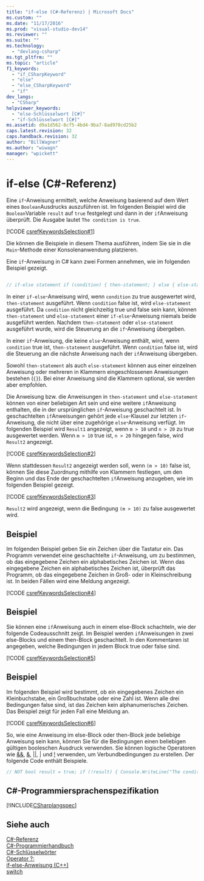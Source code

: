 ```yaml
---
title: "if-else (C#-Referenz) | Microsoft Docs"
ms.custom: ""
ms.date: "11/17/2016"
ms.prod: "visual-studio-dev14"
ms.reviewer: ""
ms.suite: ""
ms.technology: 
  - "devlang-csharp"
ms.tgt_pltfrm: ""
ms.topic: "article"
f1_keywords: 
  - "if_CSharpKeyword"
  - "else"
  - "else_CSharpKeyword"
  - "if"
dev_langs: 
  - "CSharp"
helpviewer_keywords: 
  - "else-Schlüsselwort [C#]"
  - "if-Schlüsselwort [C#]"
ms.assetid: d9a1d562-8cf5-4bd4-9ba7-8ad970cd25b2
caps.latest.revision: 32
caps.handback.revision: 32
author: "BillWagner"
ms.author: "wiwagn"
manager: "wpickett"
---
```

# if-else (C#-Referenz)
Eine `if`\-Anweisung ermittelt, welche Anweisung basierend auf dem Wert eines `Boolean`Ausdrucks auszuführen ist. Im folgenden Beispiel wird die `Boolean`Variable `result` auf `true` festgelegt und dann in der `if`Anweisung überprüft. Die Ausgabe lautet `The condition is true`.  
  
 [!CODE [csrefKeywordsSelection#1](../CodeSnippet/VS_Snippets_VBCSharp/csrefKeywordsSelection#1)]  
  
 Die können die Beispiele in diesem Thema ausführen, indem Sie sie in die `Main`\-Methode einer Konsolenanwendung platzieren.  
  
 Eine `if`\-Anweisung in C\# kann zwei Formen annehmen, wie im folgenden Beispiel gezeigt.  
  
```c#  
  
// if-else statement if (condition) { then-statement; } else { else-statement; } // Next statement in the program. // if statement without an else if (condition) { then-statement; } // Next statement in the program.  
```  
  
 In einer `if-else`\-Anweisung wird, wenn `condition` zu true ausgewertet wird, `then-statement` ausgeführt. Wenn `condition` false ist, wird `else-statement` ausgeführt. Da `condition` nicht gleichzeitig true und false sein kann, können `then-statement` und `else-statement` einer `if-else`\-Anweisung niemals beide ausgeführt werden. Nachdem `then-statement` oder `else-statement` ausgeführt wurde, wird die Steuerung an die `if`\-Anweisung übergeben.  
  
 In einer `if`\-Anweisung, die keine `else`\-Anweisung enthält, wird, wenn `condition` true ist, `then-statement` ausgeführt. Wenn `condition` false ist, wird die Steuerung an die nächste Anweisung nach der `if`Anweisung übergeben.  
  
 Sowohl `then-statement` als auch `else-statement` können aus einer einzelnen Anweisung oder mehreren in Klammern eingeschlossenen Anweisungen bestehen \(`{}`\). Bei einer Anweisung sind die Klammern optional, sie werden aber empfohlen.  
  
 Die Anweisung bzw. die Anweisungen in `then-statement` und `else-statement` können von einer beliebigen Art sein und eine weitere `if`Anweisung enthalten, die in der ursprünglichen `if`\-Anweisung geschachtelt ist. In geschachtelten `if`Anweisungen gehört jede `else`\-Klausel zur letzten `if`\-Anweisung, die nicht über eine zugehörige `else`\-Anweisung verfügt. Im folgenden Beispiel wird `Result1` angezeigt, wenn `m > 10` und `n > 20` zu true ausgewertet werden. Wenn `m > 10` true ist, `n > 20` hingegen false, wird `Result2` angezeigt.  
  
 [!CODE [csrefKeywordsSelection#2](../CodeSnippet/VS_Snippets_VBCSharp/csrefKeywordsSelection#2)]  
  
 Wenn stattdessen `Result2` angezeigt werden soll, wenn `(m > 10)` false ist, können Sie diese Zuordnung mithilfe von Klammern festlegen, um den Beginn und das Ende der geschachtelten `if`Anweisung anzugeben, wie im folgenden Beispiel gezeigt.  
  
 [!CODE [csrefKeywordsSelection#3](../CodeSnippet/VS_Snippets_VBCSharp/csrefKeywordsSelection#3)]  
  
 `Result2` wird angezeigt, wenn die Bedingung `(m > 10)` zu false ausgewertet wird.  
  
## Beispiel  
 Im folgenden Beispiel geben Sie ein Zeichen über die Tastatur ein. Das Programm verwendet eine geschachtelte `if`\-Anweisung, um zu bestimmen, ob das eingegebene Zeichen ein alphabetisches Zeichen ist. Wenn das eingegebene Zeichen ein alphabetisches Zeichen ist, überprüft das Programm, ob das eingegebene Zeichen in Groß\- oder in Kleinschreibung ist. In beiden Fällen wird eine Meldung angezeigt.  
  
 [!CODE [csrefKeywordsSelection#4](../CodeSnippet/VS_Snippets_VBCSharp/csrefKeywordsSelection#4)]  
  
## Beispiel  
 Sie können eine `if`Anweisung auch in einem else\-Block schachteln, wie der folgende Codeausschnitt zeigt. Im Beispiel werden `if`Anweisungen in zwei else\-Blocks und einem then\-Block geschachtelt. In den Kommentaren ist angegeben, welche Bedingungen in jedem Block true oder false sind.  
  
 [!CODE [csrefKeywordsSelection#5](../CodeSnippet/VS_Snippets_VBCSharp/csrefKeywordsSelection#5)]  
  
## Beispiel  
 Im folgenden Beispiel wird bestimmt, ob ein eingegebenes Zeichen ein Kleinbuchstabe, ein Großbuchstabe oder eine Zahl ist. Wenn alle drei Bedingungen false sind, ist das Zeichen kein alphanumerisches Zeichen. Das Beispiel zeigt für jeden Fall eine Meldung an.  
  
 [!CODE [csrefKeywordsSelection#6](../CodeSnippet/VS_Snippets_VBCSharp/csrefKeywordsSelection#6)]  
  
 So, wie eine Anweisung im else\-Block oder then\-Block jede beliebige Anweisung sein kann, können Sie für die Bedingungen einen beliebigen gültigen booleschen Ausdruck verwenden. Sie können logische Operatoren wie [&&](../../../csharp/language-reference/operators/conditional-and-operator.md), [&](../../../csharp/language-reference/operators/and-operator.md), [&#124;&#124;](../../../csharp/language-reference/operators/conditional-or-operator.md), [&#124;](../../../csharp/language-reference/operators/or-operator.md) und [\!](../../../csharp/language-reference/operators/logical-negation-operator.md) verwenden, um Verbundbedingungen zu erstellen. Der folgende Code enthält Beispiele.  
  
```c#  
// NOT bool result = true; if (!result) { Console.WriteLine("The condition is true (result is false)."); } else { Console.WriteLine("The condition is false (result is true)."); } // Short-circuit AND int m = 9; int n = 7; int p = 5; if (m >= n && m >= p) { Console.WriteLine("Nothing is larger than m."); } // AND and NOT if (m >= n && !(p > m)) { Console.WriteLine("Nothing is larger than m."); } // Short-circuit OR if (m > n || m > p) { Console.WriteLine("m isn't the smallest."); } // NOT and OR m = 4; if (!(m >= n || m >= p)) { Console.WriteLine("Now m is the smallest."); } // Output: // The condition is false (result is true). // Nothing is larger than m. // Nothing is larger than m. // m isn't the smallest. // Now m is the smallest.  
```  
  
## C\#\-Programmiersprachenspezifikation  
 [!INCLUDE[CSharplangspec](../../../csharp/language-reference/keywords/includes/csharplangspec_md.md)]  
  
## Siehe auch  
 [C\#\-Referenz](../../../csharp/language-reference/index.md)   
 [C\#\-Programmierhandbuch](../../../csharp/programming-guide/index.md)   
 [C\#\-Schlüsselwörter](../../../csharp/language-reference/keywords/index.md)   
 [Operator ?:](../../../csharp/language-reference/operators/conditional-operator.md)   
 [if\-else\-Anweisung \(C\+\+\)](/visual-cpp/cpp/if-else-statement-cpp)   
 [switch](../../../csharp/language-reference/keywords/switch.md)